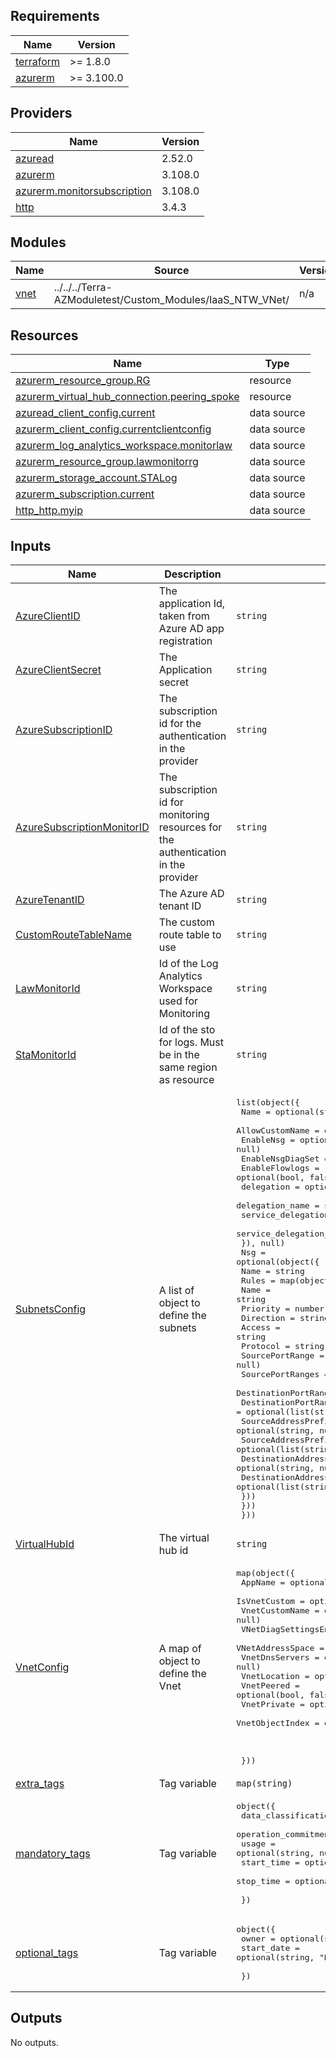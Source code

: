 ## Requirements

| Name | Version |
|------|---------|
| <a name="requirement_terraform"></a> [terraform](#requirement\_terraform) | >= 1.8.0 |
| <a name="requirement_azurerm"></a> [azurerm](#requirement\_azurerm) | >= 3.100.0 |

## Providers

| Name | Version |
|------|---------|
| <a name="provider_azuread"></a> [azuread](#provider\_azuread) | 2.52.0 |
| <a name="provider_azurerm"></a> [azurerm](#provider\_azurerm) | 3.108.0 |
| <a name="provider_azurerm.monitorsubscription"></a> [azurerm.monitorsubscription](#provider\_azurerm.monitorsubscription) | 3.108.0 |
| <a name="provider_http"></a> [http](#provider\_http) | 3.4.3 |

## Modules

| Name | Source | Version |
|------|--------|---------|
| <a name="module_vnet"></a> [vnet](#module\_vnet) | ../../../Terra-AZModuletest/Custom_Modules/IaaS_NTW_VNet/ | n/a |

## Resources

| Name | Type |
|------|------|
| [azurerm_resource_group.RG](https://registry.terraform.io/providers/hashicorp/azurerm/latest/docs/resources/resource_group) | resource |
| [azurerm_virtual_hub_connection.peering_spoke](https://registry.terraform.io/providers/hashicorp/azurerm/latest/docs/resources/virtual_hub_connection) | resource |
| [azuread_client_config.current](https://registry.terraform.io/providers/hashicorp/azuread/latest/docs/data-sources/client_config) | data source |
| [azurerm_client_config.currentclientconfig](https://registry.terraform.io/providers/hashicorp/azurerm/latest/docs/data-sources/client_config) | data source |
| [azurerm_log_analytics_workspace.monitorlaw](https://registry.terraform.io/providers/hashicorp/azurerm/latest/docs/data-sources/log_analytics_workspace) | data source |
| [azurerm_resource_group.lawmonitorrg](https://registry.terraform.io/providers/hashicorp/azurerm/latest/docs/data-sources/resource_group) | data source |
| [azurerm_storage_account.STALog](https://registry.terraform.io/providers/hashicorp/azurerm/latest/docs/data-sources/storage_account) | data source |
| [azurerm_subscription.current](https://registry.terraform.io/providers/hashicorp/azurerm/latest/docs/data-sources/subscription) | data source |
| [http_http.myip](https://registry.terraform.io/providers/hashicorp/http/latest/docs/data-sources/http) | data source |

## Inputs

| Name | Description | Type | Default | Required |
|------|-------------|------|---------|:--------:|
| <a name="input_AzureClientID"></a> [AzureClientID](#input\_AzureClientID) | The application Id, taken from Azure AD app registration | `string` | n/a | yes |
| <a name="input_AzureClientSecret"></a> [AzureClientSecret](#input\_AzureClientSecret) | The Application secret | `string` | n/a | yes |
| <a name="input_AzureSubscriptionID"></a> [AzureSubscriptionID](#input\_AzureSubscriptionID) | The subscription id for the authentication in the provider | `string` | n/a | yes |
| <a name="input_AzureSubscriptionMonitorID"></a> [AzureSubscriptionMonitorID](#input\_AzureSubscriptionMonitorID) | The subscription id for monitoring resources for the authentication in the provider | `string` | n/a | yes |
| <a name="input_AzureTenantID"></a> [AzureTenantID](#input\_AzureTenantID) | The Azure AD tenant ID | `string` | n/a | yes |
| <a name="input_CustomRouteTableName"></a> [CustomRouteTableName](#input\_CustomRouteTableName) | The custom route table to use | `string` | `"defaultRouteTable"` | no |
| <a name="input_LawMonitorId"></a> [LawMonitorId](#input\_LawMonitorId) | Id of the Log Analytics Workspace used for Monitoring | `string` | n/a | yes |
| <a name="input_StaMonitorId"></a> [StaMonitorId](#input\_StaMonitorId) | Id of the sto for logs. Must be in the same region as resource | `string` | n/a | yes |
| <a name="input_SubnetsConfig"></a> [SubnetsConfig](#input\_SubnetsConfig) | A list of object to define the subnets | <pre>list(object({<br>    Name             = optional(string, null)<br>    AllowCustomName  = optional(bool, null)<br>    EnableNsg        = optional(bool, null)<br>    EnableNsgDiagSet = optional(bool, false)<br>    EnableFlowlogs   = optional(bool, false)<br>    delegation = optional(object({<br>      delegation_name            = string<br>      service_delegation_name    = string<br>      service_delegation_actions = list(string)<br>    }), null)<br>    Nsg = optional(object({<br>      Name = string<br>      Rules = map(object({<br>        Name                       = string<br>        Priority                   = number<br>        Direction                  = string<br>        Access                     = string<br>        Protocol                   = string<br>        SourcePortRange            = optional(string, null)<br>        SourcePortRanges           = optional(list(string), null)<br>        DestinationPortRange       = optional(string, null)<br>        DestinationPortRanges      = optional(list(string), null)<br>        SourceAddressPrefix        = optional(string, null)<br>        SourceAddressPrefixes      = optional(list(string), null)<br>        DestinationAddressPrefix   = optional(string, null)<br>        DestinationAddressPrefixes = optional(list(string), null)<br>      }))<br>    }))<br>  }))</pre> | n/a | yes |
| <a name="input_VirtualHubId"></a> [VirtualHubId](#input\_VirtualHubId) | The virtual hub id | `string` | n/a | yes |
| <a name="input_VnetConfig"></a> [VnetConfig](#input\_VnetConfig) | A map of object to define the Vnet | <pre>map(object({<br>    AppName                 = optional(string, null)<br>    IsVnetCustom            = optional(bool, false)<br>    VnetCustomName          = optional(bool, null)<br>    VNetDiagSettingsEnabled = optional(bool, null)<br>    VNetAddressSpace        = string<br>    VnetDnsServers          = optional(list(string), null)<br>    VnetLocation            = optional(string, "eastus")<br>    VnetPeered              = optional(bool, false)<br>    VnetPrivate             = optional(bool, false)<br>    VnetObjectIndex         = optional(number, 1)<br>    <br><br><br>  }))</pre> | n/a | yes |
| <a name="input_extra_tags"></a> [extra\_tags](#input\_extra\_tags) | Tag variable | `map(string)` | `{}` | no |
| <a name="input_mandatory_tags"></a> [mandatory\_tags](#input\_mandatory\_tags) | Tag variable | <pre>object({<br>    data_classification  = optional(string, null)<br>    operation_commitment = optional(string, null)<br>    usage                = optional(string, null)<br>    start_time           = optional(string, null)<br>    stop_time            = optional(string, null)<br><br>  })</pre> | `{}` | no |
| <a name="input_optional_tags"></a> [optional\_tags](#input\_optional\_tags) | Tag variable | <pre>object({<br>    owner      = optional(string, "N/A")<br>    start_date = optional(string, "N/A")<br><br>  })</pre> | `{}` | no |

## Outputs

No outputs.
